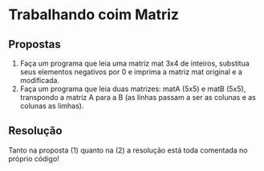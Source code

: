 # Trabalhando coim Matriz

## Propostas

1. Faça um programa que leia uma matriz mat 3x4 de inteiros, substitua seus elementos negativos por 0 e imprima a matriz mat original e a modificada.
2. Faça um programa que leia duas matrizes: matA (5x5) e matB (5x5), transpondo a matriz A para a B (as linhas passam a ser as colunas e as colunas as limhas).

## Resolução

Tanto na proposta (1) quanto na (2) a resolução está toda comentada no próprio código!
